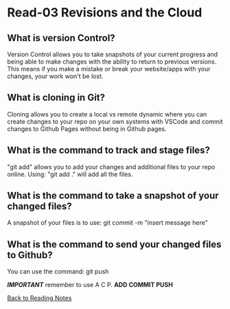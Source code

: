 # Read-03 Revisions and the Cloud

## What is version Control?
Version Control allows you to take snapshots of your current progress and being able to make changes with the ability to return to previous versions. This means if you make a mistake or break your website/apps with your changes, your work won't be lost.

## What is cloning in Git?
Cloning allows you to create a local vs remote dynamic where you can create changes to your repo on your own systems with VSCode and commit changes to Github Pages without being in Github pages.

## What is the command to track and stage files?
"git add" allows you to add your changes and additional files to your repo online. Using:
"git add ." will add all the files.

## What is the command to take a snapshot of your changed files?
A snapshot of your files is to use: git commit -m "insert message here"

## What is the command to send your changed files to Github?
You can use the command: git push

***IMPORTANT*** remember to use A C P. **ADD COMMIT PUSH**

[Back to Reading Notes](/README.md)